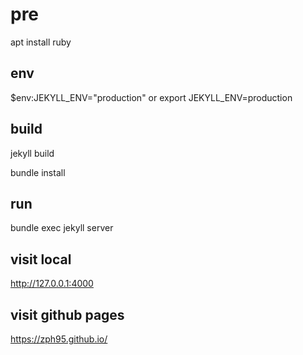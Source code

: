# pre

apt install ruby

## env 

$env:JEKYLL_ENV="production"
or
export JEKYLL_ENV=production

## build

jekyll build

bundle install

## run

bundle exec jekyll server

## visit local

http://127.0.0.1:4000

## visit github pages

https://zph95.github.io/
